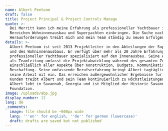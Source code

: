 ```yaml
---
name: Albert Peetoom
draft: false
title: Project Principal & Project Controls Manage
quote: >-
  Bei Merritt kann ich meine Erfahrung als professioneller Yachtbauer in den
  Bereichen Wohninnenausbau und Superyachten einbringen. Die Suche nach neuen
  Herausforderungen treibt mich und mein Team ständig zu neuen Erfolgen an. 
details: >-
  Albert Peetoom ist seit 2013 Projektleiter in den Abteilungen der Superyachten
  und des Wohninnenausbaus. Er verfügt über mehr als 20 Jahre Erfahrung als
  professioneller Yachtbauer spezialisiert auf den Innenausbau. Seine Aufgabe
  als Teamleitung umfasst die Projektabwicklung während des gesamten Zeitraums
  einschließlich aller Aspekte über Konstruktion, Budgets, Kommunikation und
  Beschaffung. Seine umfassende Berufserfahrung bringt Albert tagtäglich in
  seine Arbeit mit ein. Das erreichen außergewöhnlicher Ergebnisse für Merritt´s
  Kunden treibt Albert und sein Team kontinuierlich zu Höchstleistungen an. 
  Albert lebt in Savannah, Georgia und ist Mitglied der Historic Savannah
  Foundation.
image: /uploads/abp.jpg
display_number: 12
lang: de
_comments:
  image: file should be ~600px wide
  lang: '''en'' for english, ''de'' for german (lowercase)'
  draft: drafts are saved but not published
---
```

